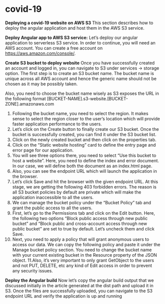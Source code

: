 # covid-19
**Deploying a covid-19 website on AWS S3**
This section describes how to deploy the angular application and host them in the AWS S3 service.

**Deploy Angular app to AWS S3 service:**
Let’s deploy our angular application to serverless S3 service. In order to continue, you will need an AWS account. You can create a free account on https://aws.amazon.com/console/. 

**Create S3 bucket to deploy website**
Once you have successfully created an account and logged in, you can navigate to S3 under services -> storage option. The first step is to create an S3 bucket name. The bucket name is unique across all AWS account and hence the generic name should not be chosen as it may be possibly taken.

Also, you need to choose the bucket name wisely as S3 exposes the URL in the following format
[BUCKET-NAME].s3-website.[BUCKET-ZONE].amazonaws.com

1. Following the bucket name, you need to select the region. It makes sense to select the region closer to the user’s location which will provide faster application performance to the users. 
2. Let’s click on the Create button to finally create our S3 bucket. Once the bucket is successfully created, you can find it under the S3 bucket list.
3. Click on the newly created bucket and then click on the properties tab. 
4. Click on the “Static website hosting” card to define the entry page and error page for our application.
5. You will see three options there, you need to select “Use this bucket to host a website”. Here, you need to define the index and error document. In our case, we will define both the document as an index.html page.
6. Also, you can see the endpoint URL which will launch the application in the browser.
7. Let’s click Save and hit the browser with the given endpoint URL. At this stage, we are getting the following 403 forbidden errors. The reason is all S3 bucket policies by default are private which will make the application inaccessible to all the users.
8. We can manage the bucket policy under the “Bucket Policy” tab and grant the public access to all the users.
9. First, let’s go to the Permissions tab and click on the Edit button. Here, the following two options “Block public access through new public bucket” and “Block public and cross-account access through new public bucket” are set to true by default. Let’s uncheck them and click Save.
10. Next, you need to apply a policy that will grant anonymous users to access our data. We can copy the following policy and paste it under the Manage bucket policy section. You need to change the bucket name with your current existing bucket in the Resource property of the JSON object.
11.Also, it’s very important to only grant GetObject to the users and not PUT, DELETE, etc any kind of Edit access in order to prevent any security issues.

**Deploy the Angular build**
Now let’s copy the angular build output that we discussed initially in the article generated at the dist path and upload it in S3.
Once the files are successfully uploaded, you can navigate to the S3 endpoint URL and verify the application is up and running



